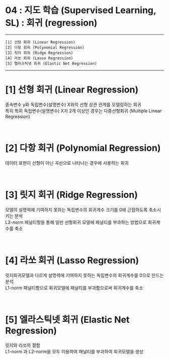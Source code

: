 #  04 : 지도 학습 (Supervised Learning, SL) : 회귀 (regression)

---

	[1] 선형 회귀 (Linear Regression)
	[2] 다항 회귀 (Polynomial Regression)
	[3] 릿지 회귀 (Ridge Regression)
	[4] 라쏘 회귀 (Lasso Regression)
	[5] 엘라스틱넷 회귀 (Elastic Net Regression)
	  
---

# [1] 선형 회귀 (Linear Regression)
종속변수 y와 독립변수(설명변수) X와의 선형 상관 관계를 모델링하는 회귀<br>
특히 특히 독립변수(설명변수) X가 2개 이상인 경우는 다중선형회귀 (Multiple  Linear Regression)

<br>

# [2] 다항 회귀 (Polynomial Regression)
데이터 표현이 선형이 아닌 곡선으로 나타나는 경우에 사용하는 회귀

<br>

# [3] 릿지 회귀 (Ridge Regression)
모델의 설명력에 기여하지 못하는 독립변수의 회귀계수 크기를 0에 근접하도록 축소시키는 분석<br>
L2-norm 페널티항을 통해 일반 선형회귀 모델에 페널티를 부과하는 방법으로 회귀계수를 축소

<br>

# [4] 라쏘 회귀 (Lasso Regression)
릿지회귀모델과 다르게 설명력에 기여하지 못하는 독립변수의 회귀계수를 0으로 만드는 분석<br>
L1-norm 패널티항으로 회귀모델에 패널티를 부과함으로써 회귀계수를 축소

<br>

# [5] 엘라스틱넷 회귀 (Elastic Net Regression)
릿지와 라쏘의 결합<br>
L1-norm 과 L2-norm을 모두 이용하여 패널티를 부과하여 회귀모델을 생성<br>

<br>



